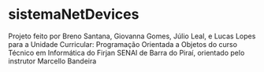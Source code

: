 # sistemaNetDevices
Projeto feito por Breno Santana, Giovanna Gomes, Júlio Leal,  e Lucas Lopes para a Unidade Curricular: Programação Orientada a Objetos do curso Técnico em Informática do Firjan SENAI de Barra do Piraí, orientado pelo instrutor Marcello Bandeira
